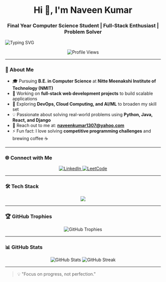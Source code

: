 <!-- GitHub Profile README for Naveen Kumar -->

<h1 align="center">Hi 👋, I'm Naveen Kumar</h1>
<h3 align="center">Final Year Computer Science Student | Full-Stack Enthusiast | Problem Solver</h3>
<img src="https://readme-typing-svg.herokuapp.com?font=Fira+Code&pause=1000&color=2E86AB&center=true&vCenter=true&width=500&lines=CSE+Student+at+NMIT+Bangalore;Full+Stack+Developer;Cybersecurity+Researcher;Machine+Learning+Enthusiast" alt="Typing SVG" />


<p align="center">
  <img src="https://komarev.com/ghpvc/?username=nn0343424&label=Profile%20views&color=0e75b6&style=flat" alt="Profile Views" />
</p>

<p align="center">
<!--    <img src="https://media0.giphy.com/media/v1.Y2lkPTc5MGI3NjExdHBzOW5zYmx2MDkzcDVvendqdXIzYWh2ZzgwaHltYXY4cDl1ejB4ciZlcD12MV9pbnRlcm5hbF9naWZfYnlfaWQmY3Q9Zw/STThOmSL9X8jpaEqfE/giphy.gif" width="300" alt="Coding Animation"/>  -->
</p>

---

### 🚀 About Me

- 🎓 Pursuing **B.E. in Computer Science** at **Nitte Meenakshi Institute of Technology (NMIT)**  
- 🔭 Working on **full-stack web development projects** to build scalable applications  
- 🌱 Exploring **DevOps, Cloud Computing, and AI/ML** to broaden my skill set  
- 💡 Passionate about solving real-world problems using **Python, Java, React, and Django**  
- 📧 Reach out to me at: **naveenkumar1307@yahoo.com**  
- ⚡ Fun fact: I love solving **competitive programming challenges** and brewing coffee ☕  

---

### 🌐 Connect with Me

<p align="center">
  <a href="https://linkedin.com/in/naveenkumar2013" target="_blank">
    <img src="https://img.shields.io/badge/LinkedIn-0077B5?style=for-the-badge&logo=linkedin&logoColor=white" alt="LinkedIn" />
  </a>
  <a href="https://www.leetcode.com/naveen2013" target="_blank">
    <img src="https://img.shields.io/badge/LeetCode-FFA116?style=for-the-badge&logo=leetcode&logoColor=black" alt="LeetCode" />
  </a>
</p>

---

### 🛠️ Tech Stack

<p align="center">
  <img src="https://skillicons.dev/icons?i=java,python,js,react,nodejs,html,css,tailwind,vue,django,mongodb,mysql,sqlite,git,linux,hadoop,bootstrap,c" />
</p>

---

### 🏆 GitHub Trophies

<p align="center">
  <img src="https://github-profile-trophy.vercel.app/?username=nn0343424&theme=radical&no-frame=true&margin-w=15&margin-h=15" alt="GitHub Trophies" />
</p>

---

### 📊 GitHub Stats

<p align="center">
  <img src="https://github-readme-stats.vercel.app/api?username=nn0343424&show_icons=true&theme=radical&hide_border=true" alt="GitHub Stats" />
  <img src="https://github-readme-streak-stats.herokuapp.com/?user=nn0343424&theme=radical&hide_border=true" alt="GitHub Streak" />
</p>

---

> 💡 "Focus on progress, not perfection."
